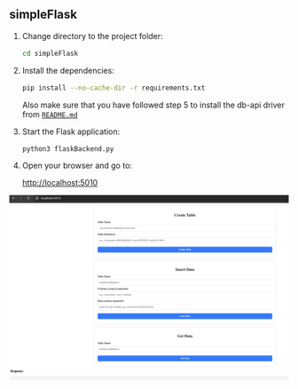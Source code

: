 
## simpleFlask

1. Change directory to the project folder:

    ```bash
    cd simpleFlask
    ```

2. Install the dependencies:

    ```bash
    pip install --no-cache-dir -r requirements.txt 
    ```
    
    Also make sure that you have followed step 5 to install the db-api driver from [`README.md`](../README.md) 
    
3. Start the Flask application:
   ```bash
   python3 flaskBackend.py
   ```

4. Open your browser and go to:

    [http://localhost:5010](http://localhost:5010)

![alt text](image.png)
